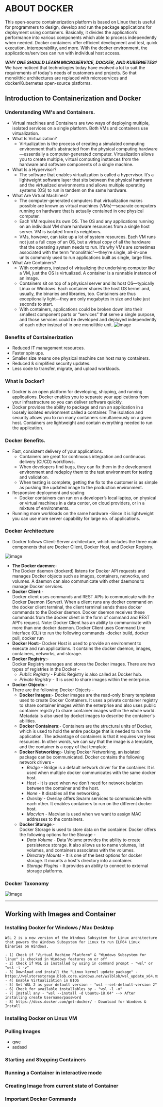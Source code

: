 # **ABOUT DOCKER**
This open-source containerization platform is based on Linux that is useful for programmers to design, develop and run the package applications for deployment using containers. Basically, it divides the application’s performance into various components which able to process independently when needed. Docker containers offer efficient development and test, quick execution, interoperability, and more. With the docker environment, the applications/services can run with individual host access.

**_WHY ONE SHOULD LEARN MICROSERVICE, DOCKER, AND KUBERNETES?_**  
We have noticed that technologies today have evolved a lot to suit the requirements of today's needs of customers and projects. So that monolithic architectures are replaced with microservices and docker/Kubernetes open-source platforms.

## **Introduction to Containerization and Docker**
### **Understanding VM's and Containers.**
  - Virtual machines and Containers are two ways of deploying multiple, isolated services on a single platform. Both VMs and containers use virtualization.
  - What Is Virtualization?
    - Virtualization is the process of creating a simulated computing environment that’s abstracted from the physical computing hardware—essentially a computer-generated computer. Virtualization allows you to create multiple, virtual computing instances from the hardware and software components of a single machine.
  - What Is a Hypervisor?
    - The software that enables virtualization is called a hypervisor. It’s a lightweight software layer that sits between the physical hardware and the virtualized environments and allows multiple operating systems (OS) to run in tandem on the same hardware.
  - What Are Virtual Machines?
    - The computer-generated computers that virtualization makes possible are known as virtual machines (VMs)—separate computers running on hardware that is actually contained in one physical computer.
    - Each VM requires its own OS. The OS and any applications running on an individual VM share hardware resources from a single host server. VM is isolated from its neighbors.
    - VMs, however, can take up a lot of system resources. Each VM runs not just a full copy of an OS, but a virtual copy of all the hardware that the operating system needs to run. It’s why VMs are sometimes associated with the term “monolithic”—they’re single, all-in-one units commonly used to run applications built as single, large files.
  - What Are Containers?
    - With containers, instead of virtualizing the underlying computer like a VM, just the OS is virtualized. A container is a runnable instance of an image.
    - Containers sit on top of a physical server and its host OS—typically Linux or Windows. Each container shares the host OS kernel and, usually, the binaries and libraries, too. Containers are thus exceptionally light—they are only megabytes in size and take just seconds to start.
    - With containers, applications could be broken down into their smallest component parts or “services” that serve a single purpose, and those services could be developed and deployed independently of each other instead of in one monolithic unit.
![image](https://user-images.githubusercontent.com/84464752/196883694-23160e2d-9ad3-4063-a6d7-22cb0c6bece5.png)


### **Benefits of Containerization**
  - Reduced IT management resources.
  - Faster spin ups.
  - Smaller size means one physical machine can host many containers.
  - Reduced & simplified security updates.
  - Less code to transfer, migrate, and upload workloads.


### **What is Docker?**
  - Docker is an open platform for developing, shipping, and running applications. Docker enables you to separate your applications from your infrastructure so you can deliver software quickly.
  - Docker provides the ability to package and run an application in a loosely isolated environment called a container. The isolation and security allows you to run many containers simultaneously on a given host. Containers are lightweight and contain everything needed to run the application.
 

### **Docker Benefits.**
  - Fast, consistent delivery of your applications.
    - Containers are great for continuous integration and continuous delivery (CI/CD) workflows.
    - When developers find bugs, they can fix them in the development environment and redeploy them to the test environment for testing and validation.
    - When testing is complete, getting the fix to the customer is as simple as pushing the updated image to the production environment.
  - Responsive deployment and scaling
    - Docker containers can run on a developer’s local laptop, on physical or virtual machines in a data center, on cloud providers, or in a mixture of environments.
  - Running more workloads on the same hardware -Since it is lightweight you can use more server capability for large no. of applications.
  

### **Docker Architecture**
  - Docker follows Client-Server architecture, which includes the three main components that are Docker Client, Docker Host, and Docker Registry.

![image](https://user-images.githubusercontent.com/84464752/196906491-f6b33e02-b839-4e63-b1ec-62a08660835f.png)

  - **The Docker daemon**:-  
    The Docker daemon (dockerd) listens for Docker API requests and manages Docker objects such as images, containers, networks, and volumes. A daemon can also communicate with other daemons to manage Docker services.
  - **Docker Client**:-   
  Docker client uses commands and REST APIs to communicate with the Docker Daemon (Server). When a client runs any docker command on the docker client terminal, the client terminal sends these docker commands to the Docker daemon. Docker daemon receives these commands from the docker client in the form of command and REST API's request.
    Note: Docker Client has an ability to communicate with more than one docker daemon. 
    Docker Client uses Command Line Interface (CLI) to run the following commands -docker build, docker pull, docker run
  - **Docker Host**:- 
  Docker Host is used to provide an environment to execute and run applications. It contains the docker daemon, images, containers, networks, and storage.
  - **Docker Registry**:-  
    Docker Registry manages and stores the Docker images.
    There are two types of registries in the Docker -
    - _Public Registry_ - Public Registry is also called as Docker hub.
    - _Private Registry_ - It is used to share images within the enterprise.
  - **Docker Objects**:-   
    There are the following Docker Objects -
    - **Docker Images**:-
      Docker images are the read-only binary templates used to create Docker Containers. It uses a private container registry to share container images within the enterprise and also uses public container registry to share container images within the whole world. Metadata is also used by docket images to describe the container's abilities.
    - **Docker Containers**:- 
    Containers are the structural units of Docker, which is used to hold the entire package that is needed to run the application. The advantage of containers is that it requires very less resources.
In other words, we can say that the image is a template, and the container is a copy of that template.
    - **Docker Networking**:- 
    Using Docker Networking, an isolated package can be communicated. Docker contains the following network drivers -
      - _Bridge_ - Bridge is a default network driver for the container. It is used when multiple docker communicates with the same docker host.
      - _Host_ - It is used when we don't need for network isolation between the container and the host.
      - _None_ - It disables all the networking.
      - _Overlay_ - Overlay offers Swarm services to communicate with each other. It enables containers to run on the different docker host.
      - _Macvlan_ - Macvlan is used when we want to assign MAC addresses to the containers.
    - **Docker Storage**:-  
    Docker Storage is used to store data on the container. Docker offers the following options for the Storage -
      - _Data Volume_ - Data Volume provides the ability to create persistence storage. It also allows us to name volumes, list volumes, and containers associates with the volumes.
      - _Directory Mounts_ - It is one of the best options for docker storage. It mounts a host's directory into a container.
      - _Storage Plugins_ - It provides an ability to connect to external storage platforms.
      

### **Docker Taxonomy**

![image](https://user-images.githubusercontent.com/84464752/196916179-2bd496ce-5ff4-422a-bfc8-bebce7114c43.png)

-------------------------------------------------------------------------------------------------------------------------------------------------------------------
## **Working with Images and Container**
### **Installing Docker for Windows / Mac Desktop**
    WSL 2 is a new version of the Windows Subsystem for Linux architecture that powers the Windows Subsystem for Linux to run ELF64 Linux binaries on Windows.
    
    - 1) Check if "Virtual Machine Platform" & "Windows Subsystem for linux" is checked in Windows features on or off
    - 2) Check if WSL is installed by using in command prompt - "wsl" or "wsl -l -v"
    - 3) Download and install the "Linux kernel update package" - https://wslstorestorage.blob.core.windows.net/wslblob/wsl_update_x64.msi
    - 4) Enable Virtualization in BIOS
    - 5) Set WSL 2 as your default version - "wsl --set-default-version 2"
    - 6) Check for available installables by - "wsl -l -o"
    - 7) Install any - "wsl --install -d Ubuntu-18.04" --> After installing create Username/password
    - 8) https://docs.docker.com/get-docker/ - Download for Windows & Install
    
### **Installing Docker on Linux VM**
### **Pulling Images**
  - qwe
  - asdasd
### **Starting and Stopping Containers**
### **Running a Container in interactive mode**
### **Creating Image from current state of Container**
### **Important Docker Commands**
